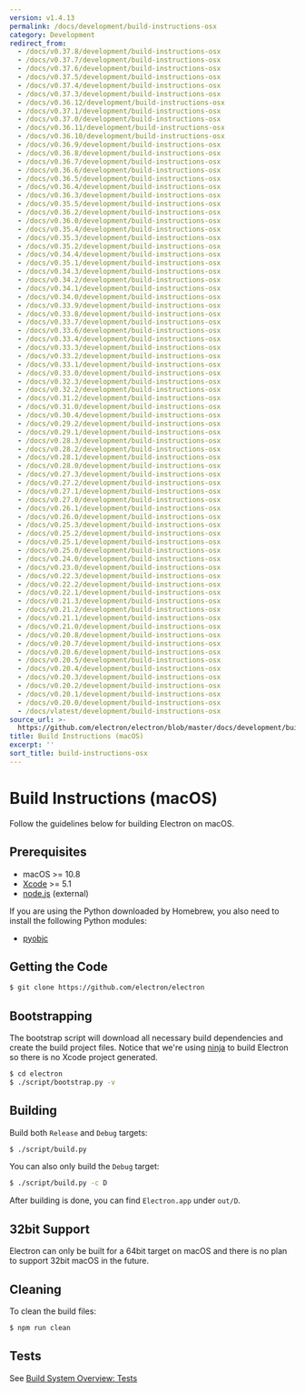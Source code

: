 ```yaml
---
version: v1.4.13
permalink: /docs/development/build-instructions-osx
category: Development
redirect_from:
  - /docs/v0.37.8/development/build-instructions-osx
  - /docs/v0.37.7/development/build-instructions-osx
  - /docs/v0.37.6/development/build-instructions-osx
  - /docs/v0.37.5/development/build-instructions-osx
  - /docs/v0.37.4/development/build-instructions-osx
  - /docs/v0.37.3/development/build-instructions-osx
  - /docs/v0.36.12/development/build-instructions-osx
  - /docs/v0.37.1/development/build-instructions-osx
  - /docs/v0.37.0/development/build-instructions-osx
  - /docs/v0.36.11/development/build-instructions-osx
  - /docs/v0.36.10/development/build-instructions-osx
  - /docs/v0.36.9/development/build-instructions-osx
  - /docs/v0.36.8/development/build-instructions-osx
  - /docs/v0.36.7/development/build-instructions-osx
  - /docs/v0.36.6/development/build-instructions-osx
  - /docs/v0.36.5/development/build-instructions-osx
  - /docs/v0.36.4/development/build-instructions-osx
  - /docs/v0.36.3/development/build-instructions-osx
  - /docs/v0.35.5/development/build-instructions-osx
  - /docs/v0.36.2/development/build-instructions-osx
  - /docs/v0.36.0/development/build-instructions-osx
  - /docs/v0.35.4/development/build-instructions-osx
  - /docs/v0.35.3/development/build-instructions-osx
  - /docs/v0.35.2/development/build-instructions-osx
  - /docs/v0.34.4/development/build-instructions-osx
  - /docs/v0.35.1/development/build-instructions-osx
  - /docs/v0.34.3/development/build-instructions-osx
  - /docs/v0.34.2/development/build-instructions-osx
  - /docs/v0.34.1/development/build-instructions-osx
  - /docs/v0.34.0/development/build-instructions-osx
  - /docs/v0.33.9/development/build-instructions-osx
  - /docs/v0.33.8/development/build-instructions-osx
  - /docs/v0.33.7/development/build-instructions-osx
  - /docs/v0.33.6/development/build-instructions-osx
  - /docs/v0.33.4/development/build-instructions-osx
  - /docs/v0.33.3/development/build-instructions-osx
  - /docs/v0.33.2/development/build-instructions-osx
  - /docs/v0.33.1/development/build-instructions-osx
  - /docs/v0.33.0/development/build-instructions-osx
  - /docs/v0.32.3/development/build-instructions-osx
  - /docs/v0.32.2/development/build-instructions-osx
  - /docs/v0.31.2/development/build-instructions-osx
  - /docs/v0.31.0/development/build-instructions-osx
  - /docs/v0.30.4/development/build-instructions-osx
  - /docs/v0.29.2/development/build-instructions-osx
  - /docs/v0.29.1/development/build-instructions-osx
  - /docs/v0.28.3/development/build-instructions-osx
  - /docs/v0.28.2/development/build-instructions-osx
  - /docs/v0.28.1/development/build-instructions-osx
  - /docs/v0.28.0/development/build-instructions-osx
  - /docs/v0.27.3/development/build-instructions-osx
  - /docs/v0.27.2/development/build-instructions-osx
  - /docs/v0.27.1/development/build-instructions-osx
  - /docs/v0.27.0/development/build-instructions-osx
  - /docs/v0.26.1/development/build-instructions-osx
  - /docs/v0.26.0/development/build-instructions-osx
  - /docs/v0.25.3/development/build-instructions-osx
  - /docs/v0.25.2/development/build-instructions-osx
  - /docs/v0.25.1/development/build-instructions-osx
  - /docs/v0.25.0/development/build-instructions-osx
  - /docs/v0.24.0/development/build-instructions-osx
  - /docs/v0.23.0/development/build-instructions-osx
  - /docs/v0.22.3/development/build-instructions-osx
  - /docs/v0.22.2/development/build-instructions-osx
  - /docs/v0.22.1/development/build-instructions-osx
  - /docs/v0.21.3/development/build-instructions-osx
  - /docs/v0.21.2/development/build-instructions-osx
  - /docs/v0.21.1/development/build-instructions-osx
  - /docs/v0.21.0/development/build-instructions-osx
  - /docs/v0.20.8/development/build-instructions-osx
  - /docs/v0.20.7/development/build-instructions-osx
  - /docs/v0.20.6/development/build-instructions-osx
  - /docs/v0.20.5/development/build-instructions-osx
  - /docs/v0.20.4/development/build-instructions-osx
  - /docs/v0.20.3/development/build-instructions-osx
  - /docs/v0.20.2/development/build-instructions-osx
  - /docs/v0.20.1/development/build-instructions-osx
  - /docs/v0.20.0/development/build-instructions-osx
  - /docs/vlatest/development/build-instructions-osx
source_url: >-
  https://github.com/electron/electron/blob/master/docs/development/build-instructions-osx.md
title: Build Instructions (macOS)
excerpt: ''
sort_title: build-instructions-osx
---
```

# Build Instructions (macOS)

Follow the guidelines below for building Electron on macOS.

## Prerequisites

*   macOS >= 10.8
*   [Xcode](https://developer.apple.com/technologies/tools/) >= 5.1
*   [node.js](http://nodejs.org) (external)

If you are using the Python downloaded by Homebrew, you also need to install the following Python modules:

*   [pyobjc](https://pythonhosted.org/pyobjc/install.html)

## Getting the Code

```bash
$ git clone https://github.com/electron/electron
```

## Bootstrapping

The bootstrap script will download all necessary build dependencies and create the build project files. Notice that we're using [ninja](https://ninja-build.org/) to build Electron so there is no Xcode project generated.

```bash
$ cd electron
$ ./script/bootstrap.py -v
```

## Building

Build both `Release` and `Debug` targets:

```bash
$ ./script/build.py
```

You can also only build the `Debug` target:

```bash
$ ./script/build.py -c D
```

After building is done, you can find `Electron.app` under `out/D`.

## 32bit Support

Electron can only be built for a 64bit target on macOS and there is no plan to support 32bit macOS in the future.

## Cleaning

To clean the build files:

```bash
$ npm run clean
```

## Tests

See [Build System Overview: Tests]({{site.baseurl}}/docs/development/build-system-overview#tests)
